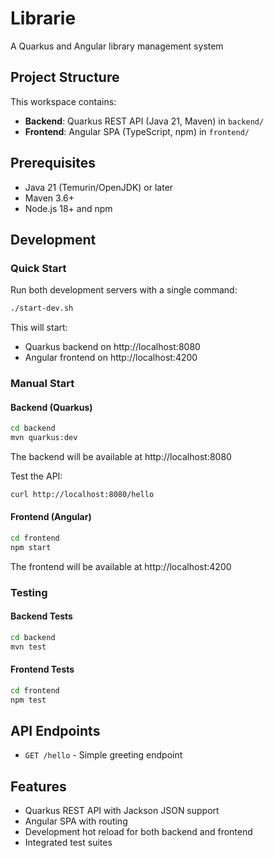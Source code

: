 # Librarie
A Quarkus and Angular library management system

## Project Structure

This workspace contains:
- **Backend**: Quarkus REST API (Java 21, Maven) in `backend/`
- **Frontend**: Angular SPA (TypeScript, npm) in `frontend/`

## Prerequisites

- Java 21 (Temurin/OpenJDK) or later
- Maven 3.6+
- Node.js 18+ and npm

## Development

### Quick Start
Run both development servers with a single command:
```bash
./start-dev.sh
```

This will start:
- Quarkus backend on http://localhost:8080
- Angular frontend on http://localhost:4200

### Manual Start

#### Backend (Quarkus)
```bash
cd backend
mvn quarkus:dev
```
The backend will be available at http://localhost:8080

Test the API:
```bash
curl http://localhost:8080/hello
```

#### Frontend (Angular)
```bash
cd frontend
npm start
```
The frontend will be available at http://localhost:4200

### Testing

#### Backend Tests
```bash
cd backend
mvn test
```

#### Frontend Tests
```bash
cd frontend
npm test
```

## API Endpoints

- `GET /hello` - Simple greeting endpoint

## Features

- Quarkus REST API with Jackson JSON support
- Angular SPA with routing
- Development hot reload for both backend and frontend
- Integrated test suites
